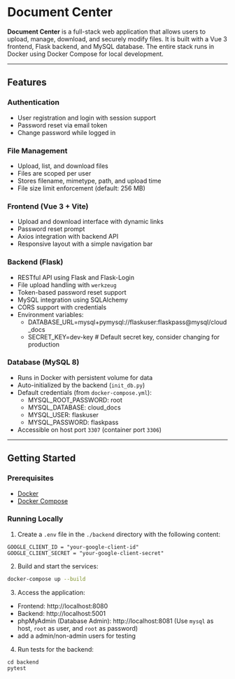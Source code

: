 # Document Center

**Document Center** is a full-stack web application that allows users to upload, manage, download, and securely modify files. It is built with a Vue 3 frontend, Flask backend, and MySQL database. The entire stack runs in Docker using Docker Compose for local development.

---

## Features

### Authentication

- User registration and login with session support
- Password reset via email token
- Change password while logged in

### File Management

- Upload, list, and download files
- Files are scoped per user
- Stores filename, mimetype, path, and upload time
- File size limit enforcement (default: 256 MB)

### Frontend (Vue 3 + Vite)

- Upload and download interface with dynamic links
- Password reset prompt
- Axios integration with backend API
- Responsive layout with a simple navigation bar

### Backend (Flask)

- RESTful API using Flask and Flask-Login
- File upload handling with `werkzeug`
- Token-based password reset support
- MySQL integration using SQLAlchemy
- CORS support with credentials
- Environment variables:
  - DATABASE_URL=mysql+pymysql://flaskuser:flaskpass@mysql/cloud_docs
  - SECRET_KEY=dev-key # Default secret key, consider changing for production

### Database (MySQL 8)

- Runs in Docker with persistent volume for data
- Auto-initialized by the backend (`init_db.py`)
- Default credentials (from `docker-compose.yml`):
  - MYSQL_ROOT_PASSWORD: root
  - MYSQL_DATABASE: cloud_docs
  - MYSQL_USER: flaskuser
  - MYSQL_PASSWORD: flaskpass
- Accessible on host port `3307` (container port `3306`)

---

## Getting Started

### Prerequisites

- [Docker](https://www.docker.com/)
- [Docker Compose](https://docs.docker.com/compose/)

### Running Locally

1. Create a `.env` file in the `./backend` directory with the following content:

```env
GOOGLE_CLIENT_ID = "your-google-client-id"
GOOGLE_CLIENT_SECRET = "your-google-client-secret"
```

2. Build and start the services:

```bash
docker-compose up --build
```

3. Access the application:

- Frontend: http://localhost:8080  
- Backend: http://localhost:5001  
- phpMyAdmin (Database Admin): http://localhost:8081 (Use `mysql` as host, `root` as user, and `root` as password)  
- add a admin/non-admin users for testing

4. Run tests for the backend:
```
cd backend
pytest
```